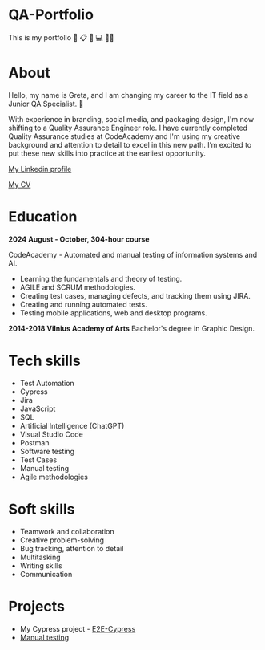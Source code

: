# QA-Portfolio

This is my portfolio :file_folder: :clipboard: :lady_beetle: :computer: :raising_hand_woman:

# About
Hello, my name is Greta, and I am changing my career to the IT field as a Junior QA Specialist. :wave:

With experience in branding, social media, and packaging design, I'm now shifting to a Quality Assurance Engineer role. I have currently completed Quality Assurance studies at CodeAcademy and I'm using my creative background and attention to detail to excel in this new path. I’m excited to put these new skills into practice at the earliest opportunity.

[My Linkedin profile](https://www.linkedin.com/in/grejot/)

[My CV](https://drive.google.com/file/d/1uR4gHvGDMNf8sAzFZaJ5pNIPXJlrJFdD/view?usp=sharing)

# Education
**2024 August - October, 304-hour course**

CodeAcademy - Automated and manual testing of information systems and AI.
* Learning the fundamentals and theory of testing.
* AGILE and SCRUM methodologies.
* Creating test cases, managing defects, and tracking them using JIRA.
* Creating and running automated tests.
* Testing mobile applications, web and desktop programs.

**2014-2018 Vilnius Academy of Arts**
Bachelor's degree in Graphic Design.

# Tech skills
* Test Automation
* Cypress
* Jira
* JavaScript
* SQL
* Artificial Intelligence (ChatGPT)
* Visual Studio Code
* Postman
* Software testing
* Test Cases
* Manual testing
* Agile methodologies

# Soft skills
* Teamwork and collaboration
* Creative problem-solving
* Bug tracking, attention to detail
* Multitasking
* Writing skills
* Communication

# Projects
* My Cypress project - [E2E-Cypress](https://github.com/grettjott/E2E-Cypress)
* [Manual testing](https://github.com/grettjott/Manual-Testing) 


  
